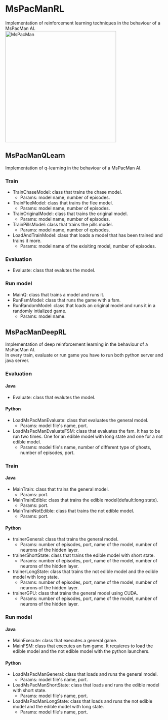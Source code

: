 # MsPacManRL
Implementation of reinforcement learning techniques in the behaviour of a MsPacMan AI.  
<img src="https://user-images.githubusercontent.com/60663710/170696442-634389db-e182-480f-861b-56fc7eaaf0e2.png" alt="MsPacMan" width="350"/>

## MsPacManQLearn
Implementation of q-learning in the behaviour of a MsPacMan AI.
### Train
* TrainChaseModel: class that trains the chase model.  
  * Params: model name, number of episodes.  
* TrainFleeModel: class that trains the flee model.
  * Params: model name, number of episodes.      
* TrainOriginalModel: class that trains the original model.
  * Params: model name, number of episodes.
* TrainPillsModel: class that trains the pills model.
  * Params: model name, number of episodes.  
* LoadAndTrainModel: class that loads a model that has been trained and trains it more.
  * Params: model name of the exisiting model, number of episodes.

### Evaluation
* Evaluate: class that evalutes the model.  


### Run model
* MainQ: class that trains a model and runs it.  
* RunFsmModel: class that runs the game with a fsm.  
* RunRandomModel: class that loads an original model and runs it in a randomly intialized game. 
  * Params: model name.

## MsPacManDeepRL
Implementation of deep reinforcement learning in the behaviour of a MsPacMan AI.  
In every train, evaluate or run game you have to run both python server and java server.  

### Evaluation
#### Java
* Evaluate: class that evalutes the model.    
#### Python
* LoadMsPacManEvaluate: class that evaluates the general model.      
  * Params: model file's name, port.    
* LoadMsPacManEvaluateFSM: class that evaluates the fsm. It has to be run two times. One for an edible model with long state and one for a not edible model.   
  * Params: model file's name, number of different type of ghosts, number of episodes, port.

### Train
#### Java
* MainTrain: class that trains the general model.  
  * Params: port.  
* MainTrainEdible: class that trains the edible model(default:long state).    
  * Params: port.  
* MainTrainNotEdible: class that trains the not edible model.    
  * Params: port.  
#### Python
* trainerGeneral: class that trains the general model.    
  * Params: number of episodes, port, name of the model, number of neurons of the hidden layer.    
* trainerShortState: class that trains the edible model with short state.  
  * Params: number of episodes, port, name of the model, number of neurons of the hidden layer.    
* trainerLongState: class that trains the not edible model and the edible model with long state.  
  * Params: number of episodes, port, name of the model, number of neurons of the hidden layer.    
* trainerGPU: class that trains the general model using CUDA.  
  * Params: number of episodes, port, name of the model, number of neurons of the hidden layer.    

### Run model
#### Java
* MainExecute: class that executes a general game.     
* MainFSM: class that executes an fsm game. It requieres to load the edible model and the not edible model with the python launchers.    
#### Python
* LoadMsPacManGeneral: class that loads and runs the general model.
  * Params: model file's name, port.
* LoadMsPacManShortState: class that loads and runs the edible model with short state.   
  * Params: model file's name, port. 
* LoadMsPacManLongState: class that loads and runs the not edible model and the edible model with long state.  
  * Params: model file's name, port.
